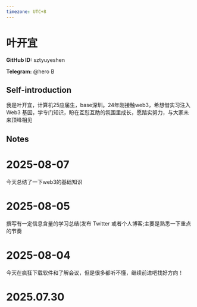 ```yaml
---
timezone: UTC+8
---
```


# 叶开宜

**GitHub ID:** sztyuyeshen

**Telegram:** @hero B

## Self-introduction

我是叶开宜，计算机25应届生，base深圳。24年刚接触web3，希想借实习注入 Web3 基因，学专门知识，盼在互怼互助的氛围里成长，愿踏实努力，与大家未来顶峰相见

## Notes

<!-- Content_START -->
# 2025-08-07

今天总结了一下web3的基础知识

# 2025-08-05

撰写有一定信息含量的学习总结(发布 Twitter 或者个人博客;主要是熟悉一下重点的节奏

# 2025-08-04

今天在疯狂下载软件和了解会议，但是很多都听不懂，继续前进吧找好方向！


# 2025.07.30


<!-- Content_END -->
